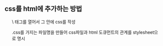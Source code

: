 ## css를 html에 추가하는 방법

<ol>\<style\> 태그를 열어서 그 안에 css를 작성</ol>
<ol>.css를 가지는 파일명을 만들어 css파일과 html 도큐먼트의 관계를 stylesheet으로 명시</ol>
